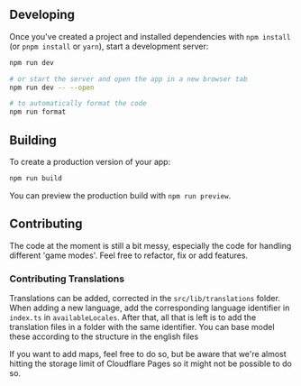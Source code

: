 ## Developing

Once you've created a project and installed dependencies with `npm install` (or `pnpm install` or `yarn`), start a development server:

```bash
npm run dev

# or start the server and open the app in a new browser tab
npm run dev -- --open

# to automatically format the code
npm run format
```

## Building

To create a production version of your app:

```bash
npm run build
```

You can preview the production build with `npm run preview`.

## Contributing

The code at the moment is still a bit messy, especially the code for handling different 'game modes'. Feel free to refactor, fix or add features.

### Contributing Translations

Translations can be added, corrected in the `src/lib/translations` folder.  
When adding a new language, add the corresponding language identifier in `index.ts` in `availableLocales`. After that, all that is left
is to add the translation files in a folder with the same identifier. You can base model these according to the structure in the english files

If you want to add maps, feel free to do so, but be aware that we're almost hitting the storage limit of Cloudflare Pages so it might not be possible to do so.
